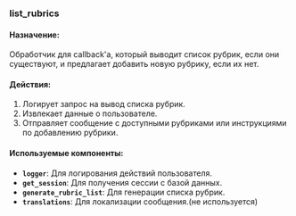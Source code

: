 ### list_rubrics

#### Назначение:

Обработчик для callback'а, который выводит список рубрик, если они существуют, и предлагает добавить новую рубрику, если их нет.

#### Действия:

1. Логирует запрос на вывод списка рубрик.
2. Извлекает данные о пользователе.
3. Отправляет сообщение с доступными рубриками или инструкциями по добавлению рубрики.

#### Используемые компоненты:

- **`logger`**: Для логирования действий пользователя.
- **`get_session`**: Для получения сессии с базой данных.
- **`generate_rubric_list`**: Для генерации списка рубрик.
- **`translations`**: Для локализации сообщения.(не используется)